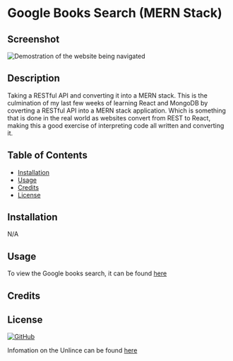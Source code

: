 # Google Books Search (MERN Stack)



## Screenshot 

![Demostration of the website being navigated](./SCREENSHOT.gif)

## Description

Taking a RESTful API and converting it into a MERN stack. This is the culmination of my last few weeks of learning React and MongoDB by coverting a RESTful API into a MERN stack application. Which is something that is done in the real world as websites convert from REST to React, making this a good exercise of interpreting code all written and converting it.



## Table of Contents

- [Installation](#installation)
- [Usage](#usage)
- [Credits](#credits)
- [License](#license)

## Installation

N/A

## Usage

To view the Google books search, it can be found [here](https://google-search-books-js-1802f342bd58.herokuapp.com/)

## Credits



## License

[![GitHub](https://img.shields.io/github/license/JackStockwell/employee-tracker)](https://unlicense.org/)

Infomation on the Unlince can be found [here](https://unlicense.org/)
